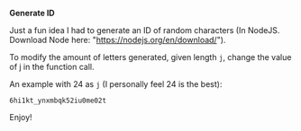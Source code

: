 **Generate ID**

Just a fun idea I had to generate an ID of random characters (In NodeJS. Download Node here: "https://nodejs.org/en/download/").

To modify the amount of letters generated, given length `j`, change the value of j in the function call.

An example with 24 as `j` (I personally feel 24 is the best):

`6hi1kt_ynxmbqk52iu0me02t`

Enjoy!
